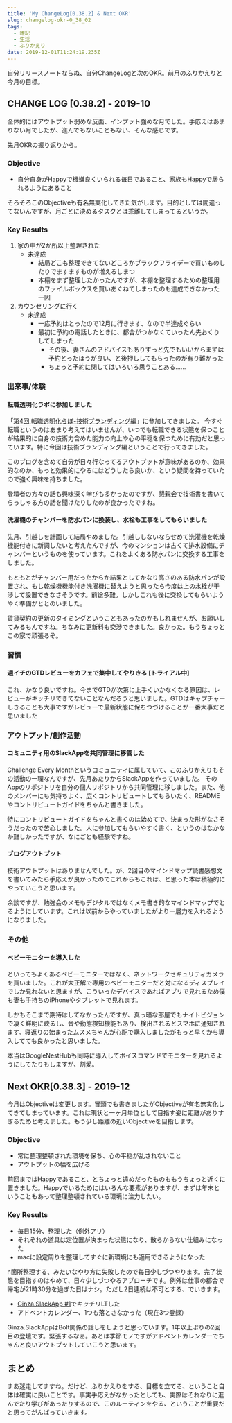 ```yaml
---
title: 'My ChangeLog[0.38.2] & Next OKR'
slug: changelog-okr-0_38_02
tags:
  - 雑記
  - 生活
  - ふりかえり
date: 2019-12-01T11:24:19.235Z
---
```

自分リリースノートならぬ、自分ChangeLogと次のOKR。前月のふりかえりと今月の目標。

## CHANGE LOG [0.38.2] - 2019-10
全体的にはアウトプット弱めな反面、インプット強めな月でした。手応えはあまりない月でしたが、進んでもないこともない、そんな感じです。

先月OKRの振り返りから。
### Objective
+ 自分自身がHappyで機嫌良くいられる毎日であること、家族もHappyで居られるようにあること

そろそろこのObjectiveも有名無実化してきた気がします。目的としては間違ってないんですが、月ごとに決めるタスクとは乖離してしまってるというか。

### Key Results
1. 家の中が2か所以上整理された
    + 未達成
      + 結局どこも整理できてないどころかブラックフライデーで買いものしたりでますますものが増えるしまつ
      + 本棚をまず整理したかったんですが、本棚を整理するための整理用のファイルボックスを買いあぐねてしまったのも達成できなかった一因
2. カウンセリングに行く
    + 未達成
      + 一応予約はとったので12月に行きます、なので半達成ぐらい
      + 最初に予約の電話したときに、都合がつかなくていったん先おくりしてしまった
        + その後、妻さんのアドバイスもありずっと先でもいいからまずは予約とったほうが良い、と後押ししてもらったのが有り難かった
        + ちょっと予約に関してはいろいろ思うことある……


### 出来事/体験
#### 転職透明化ラボに参加しました
「[第4回 転職透明化らぼ-技術ブランディング編](https://rtlabo.connpass.com/event/152001)」に参加してきました。
今すぐ転職というのはあまり考えてはいませんが、いつでも転職できる状態を保つことが結果的に自身の技術力含めた能力の向上や心の平穏を保つために有効だと思っています。特に今回は技術ブランディング編ということで行ってきました。

このブログを含めて自分が日々行なってるアウトプットが意味があるのか、効果的なのか、もっと効果的にやるにはどうしたら良いか、という疑問を持っていたので強く興味を持ちました。

登壇者の方々の話も興味深く学びも多かったのですが、懇親会で技術書を書いてらっしゃる方の話を聞けたりしたのが良かったですね。

#### 洗濯機のチャンバーを防水パンに換装し、水栓も工事をしてもらいました
先月、引越しを計画して結局やめました。引越ししないならせめて洗濯機を乾燥機能付きに新調したいと考えたんですが、今のマンションは古くて排水設備にチャンバーというものを使っています。これをよくある防水パンに交換する工事をしました。

もともとがチャンバー用だったからか結果としてかなり高さのある防水パンが設置され、もし乾燥機機能付き洗濯機に替えようと思ったら今度は上の水栓が干渉して設置できなさそうです。前途多難。しかしこれも後に交換してもらいようやく準備がととのいました。

賃貸契約の更新のタイミングということもあったのかもしれませんが、お願いしてみるもんですね。ちなみに更新料も交渉できました。良かった。もうちょっとこの家で頑張るぞ。

### 習慣
#### 週イチのGTDレビューをカフェで集中してやりきる [トライアル中]
これ、かなり良いですね。今までGTDが次第に上手くいかなくなる原因は、レビューがキッチリできてないことなんだろうと思いました。GTDはキャプチャーしきることも大事ですがレビューで最新状態に保ちつづけることが一番大事だと思いました
<!-- #### 継続中-->
<!-- #### 辞めた習慣 -->

### アウトプット/創作活動
#### コミュニティ用のSlackAppを共同管理に移管した
Challenge Every Monthというコミュニティに属していて、このふりかえりもその活動の一環なんですが、先月あたりからSlackAppを作っていました。
そのAppのリポジトリを自分の個人リポジトリから共同管理に移しました。また、他のメンバーにも気持ちよく、広くコントリビュートしてもらいたく、READMEやコントリビュートガイドをちゃんと書きました。

特にコントリビュートガイドをちゃんと書くのは始めてで、決まった形がなさそうだったので苦心しました。人に参加してもらいやすく書く、というのはなかなか難しかったですが、なにごとも経験ですね。

#### ブログアウトプット
技術アウトプットはありませんでした。が、2回目のマインドマップ読書感想文を書いてみたら手応えが良かったのでこれからもこれは、と思った本は積極的にやっていこうと思います。

余談ですが、勉強会のメモもデジタルではなくメモ書き的なマインドマップでとるようにしています。これは以前からやっていましたがより一層力を入れるようになりました。

### その他
#### ベビーモニターを導入した
といってもよくあるベビーモニターではなく、ネットワークセキュリティカメラを買いました。これが大正解で専用のベビーモニターだと対になるディスプレイでしか見れないと思ますが、こういったデバイスであればアプリで見れるため僕も妻も手持ちのiPhoneやタブレットで見れます。

しかもそこまで期待はしてなかったんですが、真っ暗な部屋でもナイトビジョンで凄く鮮明に映るし、音や動態検知機能もあり、検出されるとスマホに通知されます。寝返りの始まったムスメちゃんが心配で購入しましたがもっと早くから導入してても良かったと思いました。

本当はGoogleNestHubも同時に導入してボイスコマンドでモニターを見れるようにしてたりもしますが、割愛。

<AdCard asin="B07RX5KMS1" title=" 【Amazon Alexa認定取得】TP-Link Kasa カメラ ネットワークカメラ 見守り 簡単設定 猫 見守り 音声通話 防犯カメラ ベビーモニター 監視カメラ ペットカメラ 3年保証 KC120 " image-url="https://images-na.ssl-images-amazon.com/images/I/71Al7MyLMJL._SY879_.jpg" price="￥9,100" date="2019-12-01" searchWords="TP-Link Kasa KC120" />


## Next OKR[0.38.3] - 2019-12
今月はObjectiveは変更します。冒頭でも書きましたがObjectiveが有名無実化してきてしまっています。これは現状と一ヶ月単位として目指す姿に距離がありすぎるためと考えました。もう少し距離の近いObjectiveを目指します。

### Objective
+ 常に整理整頓された環境を保ち、心の平穏が乱されないこと
+ アウトプットの幅を広げる

前回まではHappyであること、とちょっと遠めだったものももうちょっと近くに置きました。Happyでいるためにはいろんな要素がありますが、まずは年末ということもあって整理整頓されている環境に注力したい。

### Key Results
+ 毎日15分、整理した（例外アリ）
+ それぞれの道具は定位置が決まった状態になり、散らからない仕組みになった
+ macに設定周りを整理してすぐに新環境にも適用できるようになった

n箇所整理する、みたいなやり方に失敗したので毎日少しづつやります。完了状態を目指すのはやめて、日々少しづつやるアプローチです。例外は仕事の都合で帰宅が21時30分を過ぎた日はナシ。ただし2日連続は不可とする、でいきます。

+ [Ginza.SlackApp #1](https://slackapp.connpass.com/event/154648/)でキッチリLTした
+ アドベントカレンダー、1つも落とさなかった（現在3つ登録）

Ginza.SlackAppはBolt関係の話しをしようと思っています。1年以上ぶりの2回目の登壇です。緊張するなぁ。あとは季節モノですがアドベントカレンダーでちゃんと良いアウトプットしていこうと思います。

## まとめ
まあ迷走してますね。だけど、ふりかえりをする、目標を立てる、ということ自体は確実に良いことです。事実手応えがなかったとしても、実際はそれなりに進んでたり学びがあったりするので、このルーティンをやる、ということが重要だと思ってがんばっていきます。
